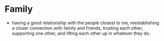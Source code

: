 # Family

- having a good relationship with the people closest to me, reestablishing a closer connection with family and friends, trusting each other, supporting one other, and lifting each other up in whatever they do.
